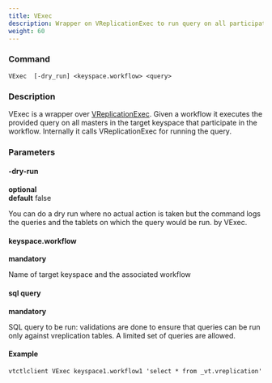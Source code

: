 ```yaml
---
title: VExec
description: Wrapper on VReplicationExec to run query on all participating masters
weight: 60
---
```


### Command

```
VExec  [-dry_run] <keyspace.workflow> <query>
```

### Description


VExec is a wrapper over [VReplicationExec](../vreplicationexec).
Given a workflow it executes the provided query on all masters in the target keyspace that participate
in the workflow. Internally it calls VReplicationExec for running the query.

### Parameters

#### -dry-run
**optional**\
**default** false

<div class="cmd">
You can do a dry run where no actual action is taken but the command logs the queries and the tablets
 on which the query would be run.
by VExec.
</div>

#### keyspace.workflow
**mandatory**

<div class="cmd">
Name of target keyspace and the associated workflow
</div>

#### sql query
**mandatory**

<div class="cmd">
SQL query to be run: validations are done to ensure that queries can be run only against vreplication tables.
A limited set of queries are allowed.
</div>

#### Example
```
vtctlclient VExec keyspace1.workflow1 'select * from _vt.vreplication'
```
